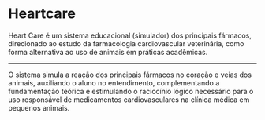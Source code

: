 # Heartcare
Heart Care é um sistema educacional (simulador) dos principais fármacos, direcionado ao estudo da farmacologia cardiovascular 
veterinária, como forma alternativa ao uso de animais em práticas acadêmicas. 

   -------------------------------------------------------------------------------------------------------------------

O sistema simula a reação dos principais fármacos no coração e veias dos animais, auxiliando o aluno no entendimento, 
complementando a fundamentação teórica e estimulando o raciocínio lógico necessário para o uso responsável de medicamentos 
cardiovasculares na clínica médica em pequenos animais. 
